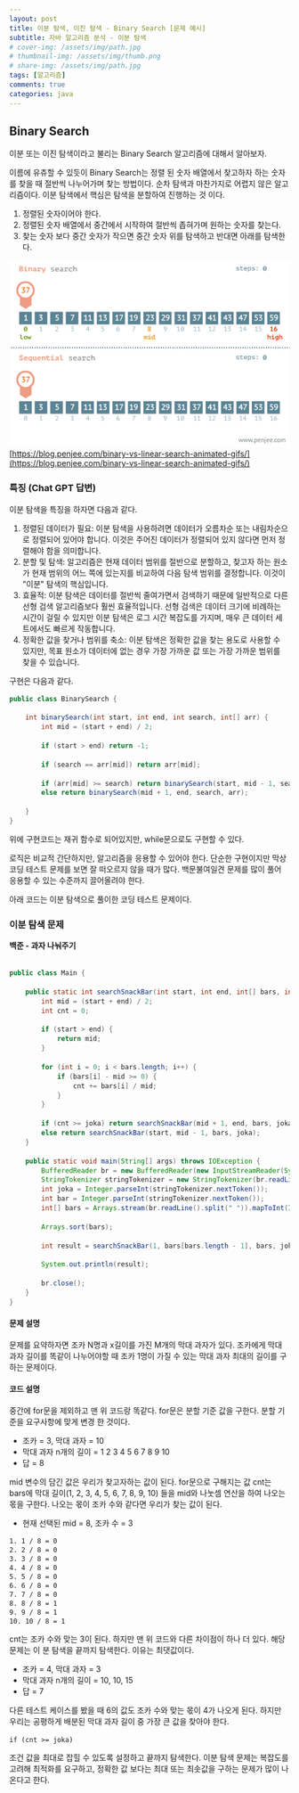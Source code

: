 ```yaml
---
layout: post
title: 이분 탐색, 이진 탐색 - Binary Search [문제 예시]
subtitle: 자바 알고리즘 분석 - 이분 탐색
# cover-img: /assets/img/path.jpg
# thumbnail-img: /assets/img/thumb.png
# share-img: /assets/img/path.jpg
tags: [알고리즘]
comments: true
categories: java
---
```


## Binary Search
이분 또는 이진 탐색이라고 불리는 Binary Search 알고리즘에 대해서 알아보자.

이름에 유츄할 수 있듯이 Binary Search는 정렬 된 숫자 배열에서 찾고하자 하는 숫자를 찾을 때 절반씩 나누어가며 찾는 방법이다.
순차 탐색과 마찬가지로 어렵지 않은 알고리즘이다. 이분 탐색에서 핵심은 탐색을 분할하여 진행하는 것 이다.

1. 정렬된 숫자이어야 한다.
2. 정렬된 숫자 배열에서 중간에서 시작하여 절반씩 좁혀가며 원하는 숫자를 찾는다.
3. 찾는 숫자 보다 중간 숫자가 작으면 중간 숫자 위를 탐색하고 반대면 아래를 탐색한다.

![java-binary-search-1-picture-1.gif](..%2F..%2Fassets%2Fimg%2Fposts%2Fjava-binary-search-1-picture-1.gif)
[https://blog.penjee.com/binary-vs-linear-search-animated-gifs/](https://blog.penjee.com/binary-vs-linear-search-animated-gifs/)

### 특징 (Chat GPT 답변)
이분 탐색을 특징을 하자면 다음과 같다.
1. 정렬된 데이터가 필요: 이분 탐색을 사용하려면 데이터가 오름차순 또는 내림차순으로 정렬되어 있어야 합니다. 이것은 주어진 데이터가 정렬되어 있지 않다면 먼저 정렬해야 함을 의미합니다.
2. 분할 및 탐색: 알고리즘은 현재 데이터 범위를 절반으로 분할하고, 찾고자 하는 원소가 현재 범위의 어느 쪽에 있는지를 비교하여 다음 탐색 범위를 결정합니다. 이것이 "이분" 탐색의 핵심입니다. 
3. 효율적: 이분 탐색은 데이터를 절반씩 줄여가면서 검색하기 때문에 일반적으로 다른 선형 검색 알고리즘보다 훨씬 효율적입니다. 선형 검색은 데이터 크기에 비례하는 시간이 걸릴 수 있지만 이분 탐색은 로그 시간 복잡도를 가지며, 매우 큰 데이터 세트에서도 빠르게 작동합니다.
4. 정확한 값을 찾거나 범위를 축소: 이분 탐색은 정확한 값을 찾는 용도로 사용할 수 있지만, 목표 원소가 데이터에 없는 경우 가장 가까운 값 또는 가장 가까운 범위를 찾을 수 있습니다.

구현은 다음과 같다.

```java
public class BinarySearch {

    int binarySearch(int start, int end, int search, int[] arr) {
        int mid = (start + end) / 2;

        if (start > end) return -1;
        
        if (search == arr[mid]) return arr[mid];

        if (arr[mid] >= search) return binarySearch(start, mid - 1, search, arr);
        else return binarySearch(mid + 1, end, search, arr);

    }
}
```
위에 구현코드는 재귀 함수로 되어있지만, while문으로도 구현할 수 있다.

로직은 비교적 간단하지만, 알고리즘을 응용할 수 있어야 한다. 
단순한 구현이지만 막상 코딩 테스트 문제를 보면 잘 떠오르지 않을 때가 많다. 백문불여일견 문제를 많이 풀어 응용할 수 있는 수준까지 끌어올려야 한다.

아래 코드는 이분 탐색으로 풀이한 코딩 테스트 문제이다.

### 이분 탐색 문제
**백준 - 과자 나눠주기**
```java

public class Main {

    public static int searchSnackBar(int start, int end, int[] bars, int joka) {
        int mid = (start + end) / 2;
        int cnt = 0;

        if (start > end) {
            return mid;
        }

        for (int i = 0; i < bars.length; i++) {
            if (bars[i] - mid >= 0) {
                cnt += bars[i] / mid;
            }
        }
        
        if (cnt >= joka) return searchSnackBar(mid + 1, end, bars, joka);
        else return searchSnackBar(start, mid - 1, bars, joka);
    }

    public static void main(String[] args) throws IOException {
        BufferedReader br = new BufferedReader(new InputStreamReader(System.in));
        StringTokenizer stringTokenizer = new StringTokenizer(br.readLine());
        int joka = Integer.parseInt(stringTokenizer.nextToken());
        int bar = Integer.parseInt(stringTokenizer.nextToken());
        int[] bars = Arrays.stream(br.readLine().split(" ")).mapToInt(Integer::parseInt).toArray();

        Arrays.sort(bars);

        int result = searchSnackBar(1, bars[bars.length - 1], bars, joka);

        System.out.println(result);

        br.close();
    }
}

```
#### 문제 설명
문제를 요약하자면 조카 N명과 x길이를 가진 M개의 막대 과자가 있다. 조카에게 막대 과자 길이를 똑같이 나누어야할 때 
조카 1명이 가질 수 있는 막대 과자 최대의 길이를 구하는 문제이다.

#### 코드 설명
중간에 for문을 제외하고 맨 위 코드랑 똑같다. for문은 분할 기준 값을 구한다. 분할 기준을 요구사항에 맞게 변경 한 것이다.

- 조카 = 3, 막대 과자 = 10
- 막대 과자 n개의 길이 = 1 2 3 4 5 6 7 8 9 10 
- 답 = 8

mid 변수의 담긴 값은 우리가 찾고자하는 값이 된다. for문으로 구해지는 값 cnt는 bars에 
막대 길이(1, 2, 3, 4, 5, 6, 7, 8, 9, 10) 들을 mid와 나눗셈 연산을 하여 나오는 몫을 구한다. 나오는 몫이 조카 수와 같다면
우리가 찾는 값이 된다.

- 현재 선택된 mid = 8, 조카 수 = 3

```
1. 1 / 8 = 0 
2. 2 / 8 = 0
3. 3 / 8 = 0
4. 4 / 8 = 0
5. 5 / 8 = 0
6. 6 / 8 = 0
7. 7 / 8 = 0
8. 8 / 8 = 1
9. 9 / 8 = 1
10. 10 / 8 = 1
```

cnt는 조카 수와 맞는 3이 된다. 하지만 맨 위 코드와 다른 차이점이 하나 더 있다. 해당 문제는 이 분 탐색을 끝까지 탐색한다.
이유는 최댓값이다. 

- 조카 = 4, 막대 과자 = 3
- 막대 과자 n개의 길이 = 10, 10, 15
- 답 = 7

다른 테스트 케이스를 봤을 때 6의 값도 조카 수와 맞는 몫이 4가 나오게 된다. 하지만 우리는 공평하게 배분된 막대 과자 길이 중 가장 큰 값을 찾아야 한다.

```if (cnt >= joka)```

조건 값을 최대로 잡힐 수 있도록 설정하고 끝까지 탐색한다. 이분 탐색 문제는 복잡도를 고려해 최적화를 요구하고, 정확한 값 보다는 최대 또는 최솟값을 구하는 문제가
많이 나온다고 한다.





